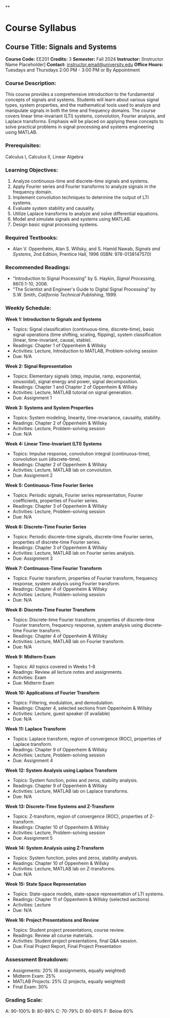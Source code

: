 **
# Course Syllabus
## Course Title: Signals and Systems
**Course Code:** EE201
**Credits:** 3
**Semester:** Fall 2024
**Instructor:** [Instructor Name Placeholder]
**Contact:** instructor.email@university.edu
**Office Hours:** Tuesdays and Thursdays 2:00 PM - 3:00 PM or By Appointment

### Course Description:
This course provides a comprehensive introduction to the fundamental concepts of signals and systems. Students will learn about various signal types, system properties, and the mathematical tools used to analyze and manipulate signals in both the time and frequency domains. The course covers linear time-invariant (LTI) systems, convolution, Fourier analysis, and Laplace transforms. Emphasis will be placed on applying these concepts to solve practical problems in signal processing and systems engineering using MATLAB.

### Prerequisites:
Calculus I, Calculus II, Linear Algebra

### Learning Objectives:
1.  Analyze continuous-time and discrete-time signals and systems.
2.  Apply Fourier series and Fourier transforms to analyze signals in the frequency domain.
3.  Implement convolution techniques to determine the output of LTI systems.
4.  Evaluate system stability and causality.
5.  Utilize Laplace transforms to analyze and solve differential equations.
6.  Model and simulate signals and systems using MATLAB.
7.  Design basic signal processing systems.

### Required Textbooks:
- Alan V. Oppenheim, Alan S. Willsky, and S. Hamid Nawab, *Signals and Systems*, 2nd Edition, Prentice Hall, 1996 (ISBN: 978-0138147570)

### Recommended Readings:
-   "Introduction to Signal Processing" by S. Haykin, *Signal Processing*, 86(1):1-10, 2006.
-   "The Scientist and Engineer's Guide to Digital Signal Processing" by S.W. Smith, *California Technical Publishing*, 1999.

### Weekly Schedule:
**Week 1: Introduction to Signals and Systems**
- Topics: Signal classification (continuous-time, discrete-time), basic signal operations (time shifting, scaling, flipping), system classification (linear, time-invariant, causal, stable).
- Readings: Chapter 1 of Oppenheim & Willsky
- Activities: Lecture, Introduction to MATLAB, Problem-solving session
- Due: N/A

**Week 2: Signal Representation**
- Topics: Elementary signals (step, impulse, ramp, exponential, sinusoidal), signal energy and power, signal decomposition.
- Readings: Chapter 1 and Chapter 2 of Oppenheim & Willsky
- Activities: Lecture, MATLAB tutorial on signal generation.
- Due: Assignment 1

**Week 3: Systems and System Properties**
- Topics: System modeling, linearity, time-invariance, causality, stability.
- Readings: Chapter 2 of Oppenheim & Willsky
- Activities: Lecture, Problem-solving session
- Due: N/A

**Week 4: Linear Time-Invariant (LTI) Systems**
- Topics: Impulse response, convolution integral (continuous-time), convolution sum (discrete-time).
- Readings: Chapter 2 of Oppenheim & Willsky
- Activities: Lecture, MATLAB lab on convolution.
- Due: Assignment 2

**Week 5: Continuous-Time Fourier Series**
- Topics: Periodic signals, Fourier series representation, Fourier coefficients, properties of Fourier series.
- Readings: Chapter 3 of Oppenheim & Willsky
- Activities: Lecture, Problem-solving session
- Due: N/A

**Week 6: Discrete-Time Fourier Series**
- Topics: Periodic discrete-time signals, discrete-time Fourier series, properties of discrete-time Fourier series.
- Readings: Chapter 3 of Oppenheim & Willsky
- Activities: Lecture, MATLAB lab on Fourier series analysis.
- Due: Assignment 3

**Week 7: Continuous-Time Fourier Transform**
- Topics: Fourier transform, properties of Fourier transform, frequency response, system analysis using Fourier transform.
- Readings: Chapter 4 of Oppenheim & Willsky
- Activities: Lecture, Problem-solving session
- Due: N/A

**Week 8: Discrete-Time Fourier Transform**
- Topics: Discrete-time Fourier transform, properties of discrete-time Fourier transform, frequency response, system analysis using discrete-time Fourier transform.
- Readings: Chapter 4 of Oppenheim & Willsky
- Activities: Lecture, MATLAB lab on Fourier transform.
- Due: N/A

**Week 9: Midterm Exam**
- Topics: All topics covered in Weeks 1-8
- Readings: Review all lecture notes and assignments.
- Activities: Exam
- Due: Midterm Exam

**Week 10: Applications of Fourier Transform**
- Topics: Filtering, modulation, and demodulation.
- Readings: Chapter 4, selected sections from Oppenheim & Willsky
- Activities: Lecture, guest speaker (if available)
- Due: N/A

**Week 11: Laplace Transform**
- Topics: Laplace transform, region of convergence (ROC), properties of Laplace transform.
- Readings: Chapter 9 of Oppenheim & Willsky
- Activities: Lecture, Problem-solving session
- Due: Assignment 4

**Week 12: System Analysis using Laplace Transform**
- Topics: System function, poles and zeros, stability analysis.
- Readings: Chapter 9 of Oppenheim & Willsky
- Activities: Lecture, MATLAB lab on Laplace transforms.
- Due: N/A

**Week 13: Discrete-Time Systems and Z-Transform**
- Topics: Z-transform, region of convergence (ROC), properties of Z-transform.
- Readings: Chapter 10 of Oppenheim & Willsky
- Activities: Lecture, Problem-solving session
- Due: Assignment 5

**Week 14: System Analysis using Z-Transform**
- Topics: System function, poles and zeros, stability analysis.
- Readings: Chapter 10 of Oppenheim & Willsky
- Activities: Lecture, MATLAB lab on Z-transforms.
- Due: N/A

**Week 15: State Space Representation**
- Topics: State-space models, state-space representation of LTI systems.
- Readings: Chapter 11 of Oppenheim & Willsky (selected sections)
- Activities: Lecture
- Due: N/A

**Week 16: Project Presentations and Review**
- Topics: Student project presentations, course review.
- Readings: Review all course materials.
- Activities: Student project presentations, final Q&A session.
- Due: Final Project Report, Final Project Presentation

### Assessment Breakdown:
-   Assignments: 20% (6 assignments, equally weighted)
-   Midterm Exam: 25%
-   MATLAB Projects: 25% (2 projects, equally weighted)
-   Final Exam: 30%

### Grading Scale:
A: 90-100%
B: 80-89%
C: 70-79%
D: 60-69%
F: Below 60%